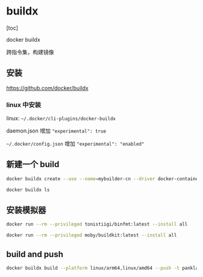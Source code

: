 # buildx

[toc]

docker buildx

跨指令集，构建镜像

## 安装

<https://github.com/docker/buildx>

### linux 中安装

linux: `~/.docker/cli-plugins/docker-buildx`

daemon.json 增加 `"experimental": true`

`~/.docker/config.json` 增加 `"experimental": "enabled"`

## 新建一个 build

```bash
docker buildx create --use --name=mybuilder-cn --driver docker-container
```

```bash
docker buildx ls
```

## 安装模拟器

```bash
docker run --rm --privileged tonistiigi/binfmt:latest --install all

docker run --rm --privileged moby/buildkit:latest --install all
```

## build and push

```bash
docker buildx build --platform linux/arm64,linux/amd64 --push -t pankla/nginx-live-server .
```
